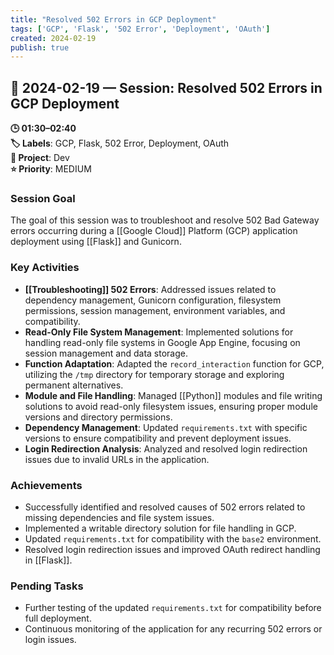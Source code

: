 ```yaml
---
title: "Resolved 502 Errors in GCP Deployment"
tags: ['GCP', 'Flask', '502 Error', 'Deployment', 'OAuth']
created: 2024-02-19
publish: true
---
```


## 📅 2024-02-19 — Session: Resolved 502 Errors in GCP Deployment

**🕒 01:30–02:40**  
**🏷️ Labels**: GCP, Flask, 502 Error, Deployment, OAuth  
**📂 Project**: Dev  
**⭐ Priority**: MEDIUM  


### Session Goal
The goal of this session was to troubleshoot and resolve 502 Bad Gateway errors occurring during a [[Google Cloud]] Platform (GCP) application deployment using [[Flask]] and Gunicorn.

### Key Activities
- **[[Troubleshooting]] 502 Errors**: Addressed issues related to dependency management, Gunicorn configuration, filesystem permissions, session management, environment variables, and compatibility.
- **Read-Only File System Management**: Implemented solutions for handling read-only file systems in Google App Engine, focusing on session management and data storage.
- **Function Adaptation**: Adapted the `record_interaction` function for GCP, utilizing the `/tmp` directory for temporary storage and exploring permanent alternatives.
- **Module and File Handling**: Managed [[Python]] modules and file writing solutions to avoid read-only filesystem issues, ensuring proper module versions and directory permissions.
- **Dependency Management**: Updated `requirements.txt` with specific versions to ensure compatibility and prevent deployment issues.
- **Login Redirection Analysis**: Analyzed and resolved login redirection issues due to invalid URLs in the application.

### Achievements
- Successfully identified and resolved causes of 502 errors related to missing dependencies and file system issues.
- Implemented a writable directory solution for file handling in GCP.
- Updated `requirements.txt` for compatibility with the `base2` environment.
- Resolved login redirection issues and improved OAuth redirect handling in [[Flask]].

### Pending Tasks
- Further testing of the updated `requirements.txt` for compatibility before full deployment.
- Continuous monitoring of the application for any recurring 502 errors or login issues.
